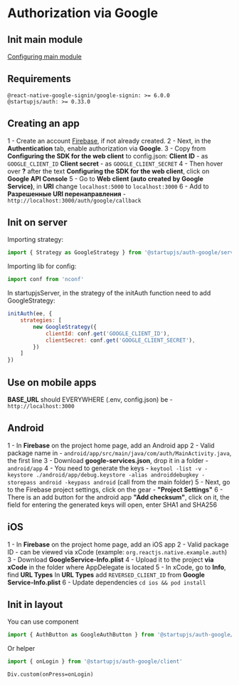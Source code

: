 # Authorization via Google

## Init main module
[Configuring main module](/docs/auth/main)

## Requirements
```
@react-native-google-signin/google-signin: >= 6.0.0
@startupjs/auth: >= 0.33.0
```

## Creating an app
1 - Create an account [Firebase](https://console.firebase.google.com/), if not already created.
2 - Next, in the **Authentication** tab, enable authorization via **Google**.
3 - Copy from **Configuring the SDK for the web client** to config.json:
**Client ID** - as `GOOGLE_CLIENT_ID`
**Client secret** - as `GOOGLE_CLIENT_SECRET`
4 - Then hover over **?** after the text **Configuring the SDK for the web client**, click on **Google API Console**
5 - Go to **Web client (auto created by Google Service)**, in **URI** change `localhost:5000` to `localhost:3000`
6 - Add to **Разрешенные URI перенаправления** -
`http://localhost:3000/auth/google/callback`

## Init on server
Importing strategy:
```js
import { Strategy as GoogleStrategy } from '@startupjs/auth-google/server'
```

Importing lib for config:
```js
import conf from 'nconf'
```

In startupjsServer, in the strategy of the initAuth function need to add GoogleStrategy:
```js
initAuth(ee, {
    strategies: [
        new GoogleStrategy({
            clientId: conf.get('GOOGLE_CLIENT_ID'),
            clientSecret: conf.get('GOOGLE_CLIENT_SECRET'),
        })
    ]
})
```

## Use on mobile apps
**BASE_URL** should EVERYWHERE (.env, config.json) be - `http://localhost:3000`

## Android
1 - In **Firebase** on the project home page, add an Android app
2 - Valid package name in - `android/app/src/main/java/com/auth/MainActivity.java`, the first line
3 - Download **google-services.json**, drop it in a folder - `android/app`
4 - You need to generate the keys - `keytool -list -v -keystore ./android/app/debug.keystore -alias androiddebugkey -storepass android -keypass android` (call from the main folder)
5 - Next, go to the Firebase project settings, click on the gear - **"Project Settings"**
6 - There is an add button for the android app **"Add checksum"**, click on it, the field for entering the generated keys will open, enter SHA1 and SHA256

## iOS
1 - In **Firebase** on the project home page, add an iOS app
2 - Valid package ID - can be viewed via xCode (example: `org.reactjs.native.example.auth`)
3 - Download **GoogleService-Info.plist**
4 - Upload it to the project **via xCode** in the folder where AppDelegate is located
5 - In xCode, go to **Info**, find **URL Types**
In **URL Types** add `REVERSED_CLIENT_ID` from **Google Service-Info.plist**
6 - Update dependencies `cd ios && pod install`

## Init in layout
You can use component
```js
import { AuthButton as GoogleAuthButton } from '@startupjs/auth-google/client'
```

Or helper
```js
import { onLogin } from '@startupjs/auth-google/client'
```
```pug
Div.custom(onPress=onLogin)
```

